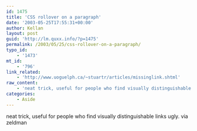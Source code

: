 ```yaml
---
id: 1475
title: 'CSS rollover on a paragraph'
date: '2003-05-25T17:55:31+00:00'
author: Kellan
layout: post
guid: 'http://lm.quxx.info/?p=1475'
permalink: /2003/05/25/css-rollover-on-a-paragraph/
typo_id:
    - '1473'
mt_id:
    - '796'
link_related:
    - 'http://www.uoguelph.ca/~stuartr/articles/missinglink.shtml'
raw_content:
    - 'neat trick, useful for people who find visually distinguishable links ugly.  via zeldman'
categories:
    - Aside
---
```


neat trick, useful for people who find visually distinguishable links ugly. via zeldman